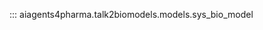 <!-- ---
hide:
  - navigation
  - toc
--- -->

::: aiagents4pharma.talk2biomodels.models.sys_bio_model
